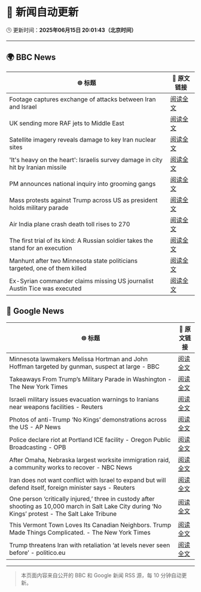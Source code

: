 # 🧠 新闻自动更新

🕒 更新时间：**2025年06月15日 20:01:43（北京时间）**

---

## 🌍 BBC News

| 🌐 标题 | 🔗 原文链接 |
|--------|-------------|
| Footage captures exchange of attacks between Iran and Israel | [阅读全文](https://www.bbc.com/news/videos/cy9090yje1do) |
| UK sending more RAF jets to Middle East | [阅读全文](https://www.bbc.com/news/articles/ceqg440v0gxo) |
| Satellite imagery reveals damage to key Iran nuclear sites | [阅读全文](https://www.bbc.com/news/articles/c7808xvv737o) |
| 'It's heavy on the heart': Israelis survey damage in city hit by Iranian missile | [阅读全文](https://www.bbc.com/news/articles/cx270vklvv7o) |
| PM announces national inquiry into grooming gangs | [阅读全文](https://www.bbc.com/news/articles/c7872pngj2qo) |
| Mass protests against Trump across US as president holds military parade | [阅读全文](https://www.bbc.com/news/articles/c70622038yxo) |
| Air India plane crash death toll rises to 270 | [阅读全文](https://www.bbc.com/news/articles/c0575me7j82o) |
| The first trial of its kind: A Russian soldier takes the stand for an execution | [阅读全文](https://www.bbc.com/news/articles/cp8ylx534j0o) |
| Manhunt after two Minnesota state politicians targeted, one of them killed | [阅读全文](https://www.bbc.com/news/articles/cgj83q2e562o) |
| Ex-Syrian commander claims missing US journalist Austin Tice was executed | [阅读全文](https://www.bbc.com/news/articles/cvg72g960pxo) |

## 📰 Google News

| 🌐 标题 | 🔗 原文链接 |
|--------|-------------|
| Minnesota lawmakers Melissa Hortman and John Hoffman targeted by gunman, suspect at large - BBC | [阅读全文](https://news.google.com/rss/articles/CBMiWkFVX3lxTE4wUFYtbGNNUEpnVlhXQXM0WTNqTGcybW54UDNWbDV3NGg1QWRLT250WnhMZGVsSWJWYnBEXzJobVBLQl9aRlYyOFZITkk2R3VWR21SOHhPNkthZ9IBX0FVX3lxTE8zd1Rvd3hQYlI5akFxeEhBajZobXk5TWwtQ2RnSllQdFZ4NUR5QldQbE5sNGJLOWNMTkEyVnpYUlE2eXZ3allnTFZndko3UFRqd0x4dGpsb29UMU5JcXh3?oc=5) |
| Takeaways From Trump’s Military Parade in Washington - The New York Times | [阅读全文](https://news.google.com/rss/articles/CBMiiwFBVV95cUxOVG82dHZHZU1zYzZReV9fTHcycGVDVGJmcF96TlVKem9mWEd2SV8za3ZraFlkcjVSNVpkV3VxQ0p5dmVtR1dGVGRiTjcxUEtlcGZYdHk3RzlocnF2RG5LNU50OFZvSlpIVXJwOW5rU0FHVEhPU0JXajF4X1N2WHdrVXhhWk9DYWFFRU5n?oc=5) |
| Israeli military issues evacuation warnings to Iranians near weapons facilities - Reuters | [阅读全文](https://news.google.com/rss/articles/CBMiygFBVV95cUxQdkpTcEczLTdfeDNBaHY4LTlUdFB5ZUt6aXdXUWlmZUpfWllIbHQ0VGhxeVFnUTlERlh1YkZvekNJVnhGWERMSnNyU3pCTnRWTVdNdlVRVm9kV1hQRWlLTkNBY1VfYWhjMmVDSTFaT19hQXktb3VhMXZONlFsY1hiU3JmVDFSeGd0NFQyaU5ZTUxyVmNBTHRxOXNuQUNVYklIQUc2d0E0TlI2UEo0Q3ZvZHg4cW50b0xzb1lxb3FPY05QRWFwODZvRTl3?oc=5) |
| Photos of anti-Trump ‘No Kings’ demonstrations across the US - AP News | [阅读全文](https://news.google.com/rss/articles/CBMilgFBVV95cUxONXVPS25IR0RydFZIUW9DaS1icktDaXRIWUIxb1hFdjVUWFRpS3IxTVVhX09KYjU4TDNNa3RyMktvQXctU2RsLVJLajBrQ0xXUEFXNmIwMFVFTWhDVENRZExSUUoyOFhDTGc0aWdGcXJ1aFR4N2dNMnpqOFJxcFhOUHZjcTEzcjBPX1d3TTVQMlJHU0Q4SFE?oc=5) |
| Police declare riot at Portland ICE facility - Oregon Public Broadcasting - OPB | [阅读全文](https://news.google.com/rss/articles/CBMifkFVX3lxTE5leHFNM241dTFHYmtwbWJQaTJDTHY1eU5DUlZqY3c5cURGNVZsUlpkdWpEbW5XS0JCS3IxOExTQURBSS1rZXMtZDZjWUpzQW9KLW9rREM5RG1UaEd6X3JMeWZWaFh5OUROcGlDNlFtdi1wSkp1XzllWjRUa0Z4Zw?oc=5) |
| After Omaha, Nebraska largest worksite immigration raid, a community works to recover - NBC News | [阅读全文](https://news.google.com/rss/articles/CBMilAFBVV95cUxQQkZWemFWRWxiZHBPRElPNDlXTUgxXzJQSXlicTZIOWVqbnNfZWZtYWdZZnEzaThtd2NrMWR2eXM1QldoZ243SFVNWEJsVl9zZ0JVSWt0ZGN5R19ZTW5rTFZtOVRLZUhaX2JONmRrWVNRM1Rld3pLQnk0MFo0SEpsXzBRQlN2R2JMVXVRU29MOXpMYUhI0gFWQVVfeXFMT0dhY1R3ZjE4UjFLRDhOamNhSXRNSFFnbUQ5eXE1QVVyREZtUFcyaklrX0pGTEp2YUZ1cFllZ0d4SFE5TFhGWWN5OV94ZDhuQlg1ZGxSRmc?oc=5) |
| Iran does not want conflict with Israel to expand but will defend itself, foreign minister says - Reuters | [阅读全文](https://news.google.com/rss/articles/CBMixgFBVV95cUxQdlVoQmhyU3dUZFJuT0ZUc3hXRmhEODhGbkhQU2oway1mNUpfRjhMQlYybWptd0dGcFZjaW5FcG5ZdVVlZkFVTUxZMTNTRVphRk4yZzJpemdNNktKbVJlcW8ybUF4YnVBRXIzY2V3SDkzaUliYjdmRXhNS2ZoTTkyZmk1ZTJBanFCNF9NVUs5Q2hyZFAxMmM2SnJnNEVqM041R3NuYnYwQ0RuOTA3V0xDcWVhZURyRmswMHlQNXUxQ3otRmtuWnc?oc=5) |
| One person ‘critically injured,’ three in custody after shooting as 10,000 march in Salt Lake City during ‘No Kings’ protest - The Salt Lake Tribune | [阅读全文](https://news.google.com/rss/articles/CBMiiwFBVV95cUxPWHNxOW94UkRVcG1ZT243S0taN3p4Q0RnTnBqalZKRXh4VlhaWVJoMS0zQ0FtdzZ4YV9DUjNYd2V4YnE1OTQySlAxRmxtQXBhN3BUSDVySUQ2YzVTOGd2TDk1UVBhczEwV0p1akgwenpoaUN3VGhIY00yMGZNZ3BfQzB0LS1ISG5SNmc0?oc=5) |
| This Vermont Town Loves Its Canadian Neighbors. Trump Made Things Complicated. - The New York Times | [阅读全文](https://news.google.com/rss/articles/CBMiuwFBVV95cUxOVU9QempDRklUV2lOLXVOYkZiNlV2QVY0WWFsRjU4OVdOYkNCd3NuenQwOExGVkQxQU5GTkJJM2o0dDIwU3JLaGc4RUJ5ZzlmNG4zX1YtQkdVU0Q2LUZCSjF2Z3N6cEhTdnJhdmRBaWRGcHhJMkV6VlBlbk0zN1Q5Z0lQd1oyQmk0QThTckdpajJXbnFUNmNrU0o1cmc1bmlBc0t4UXNUWVk4amhkcFVmXzRwTkx3VDNabGl3?oc=5) |
| Trump threatens Iran with retaliation ‘at levels never seen before’ - politico.eu | [阅读全文](https://news.google.com/rss/articles/CBMikAFBVV95cUxQdWRROExBYVgwcW9TanpySTVZb2o0b0lOQ2hPSHR4eVpPUmJpSjExWThacGpRTEVpUzh3OHU1dXRYRFBVS2QtSXFydWV4OUpZOFREeTdMSW4yNnRVZTNFdFVHWEZHSk1ScE5Ca284Z1lYQy12Ym9neC1ObDBEMzg3OWdqNUl2eEZzelA1NmRDcnU?oc=5) |

---
> 本页面内容来自公开的 BBC 和 Google 新闻 RSS 源，每 10 分钟自动更新。